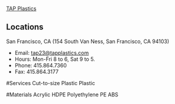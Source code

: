 [TAP Plastics](http://www.tapplastics.com/about)

## Locations
San Francisco, CA (154 South Van Ness, San Francisco, CA 94103)
* Email: tap23@tapplastics.com
* Hours: Mon-Fri 8 to 6, Sat 9 to 5.
* Phone: 415.864.7360
* Fax: 415.864.3177

#Services
Cut-to-size Plastic
Plastic

#Materials
Acrylic
HDPE
Polyethylene
PE
ABS